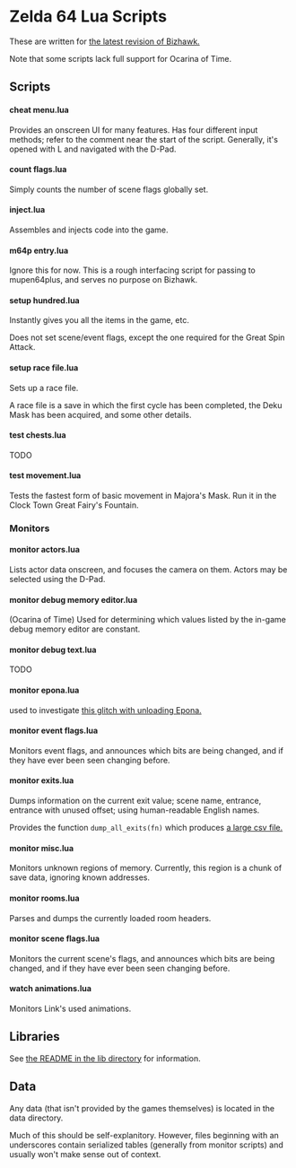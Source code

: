 # Zelda 64 Lua Scripts

These are written for
[the latest revision of Bizhawk.][biz]

[biz]: //github.com/TASVideos/bizhawk/

Note that some scripts lack full support for Ocarina of Time.

## Scripts

#### cheat menu.lua
Provides an onscreen UI for many features.
Has four different input methods;
refer to the comment near the start of the script.
Generally, it's opened with L and navigated with the D-Pad.

#### count flags.lua
Simply counts the number of scene flags globally set.

#### inject.lua
Assembles and injects code into the game.

#### m64p entry.lua
Ignore this for now.
This is a rough interfacing script for passing to mupen64plus,
and serves no purpose on Bizhawk.

#### setup hundred.lua
Instantly gives you all the items in the game, etc.

Does not set scene/event flags,
except the one required for the Great Spin Attack.

#### setup race file.lua
Sets up a race file.

A race file is a save in which the first cycle has been completed,
the Deku Mask has been acquired,
and some other details.

#### test chests.lua
TODO

#### test movement.lua
Tests the fastest form of basic movement in Majora's Mask.
Run it in the Clock Town Great Fairy's Fountain.

### Monitors

#### monitor actors.lua
Lists actor data onscreen,
and focuses the camera on them.
Actors may be selected using the D-Pad.

#### monitor debug memory editor.lua
(Ocarina of Time) Used for determining which values
listed by the in-game debug memory editor are constant.

#### monitor debug text.lua
TODO

#### monitor epona.lua
used to investigate [this glitch with unloading Epona.][eponaglitch]

[eponaglitch]: //www.youtube.com/watch?v=kX0ZcIS8P84

#### monitor event flags.lua
Monitors event flags,
and announces which bits are being changed,
and if they have ever been seen changing before.

#### monitor exits.lua
Dumps information on the current exit value;
scene name, entrance, entrance with unused offset;
using human-readable English names.

Provides the function `dump_all_exits(fn)`
which produces [a large csv file.][csv]

[csv]: //eaguru.guru/t/_exits.csv

#### monitor misc.lua
Monitors unknown regions of memory.
Currently, this region is a chunk of save data, ignoring known addresses.

#### monitor rooms.lua
Parses and dumps the currently loaded room headers.

#### monitor scene flags.lua
Monitors the current scene's flags,
and announces which bits are being changed,
and if they have ever been seen changing before.

#### watch animations.lua
Monitors Link's used animations.

## Libraries

See [the README in the lib directory][libs] for information.

[libs]: /Lua/lib/README.md

## Data

Any data (that isn't provided by the games themselves)
is located in the data directory.

Much of this should be self-explanitory. However,
files beginning with an underscores contain serialized tables
(generally from monitor scripts)
and usually won't make sense out of context.
